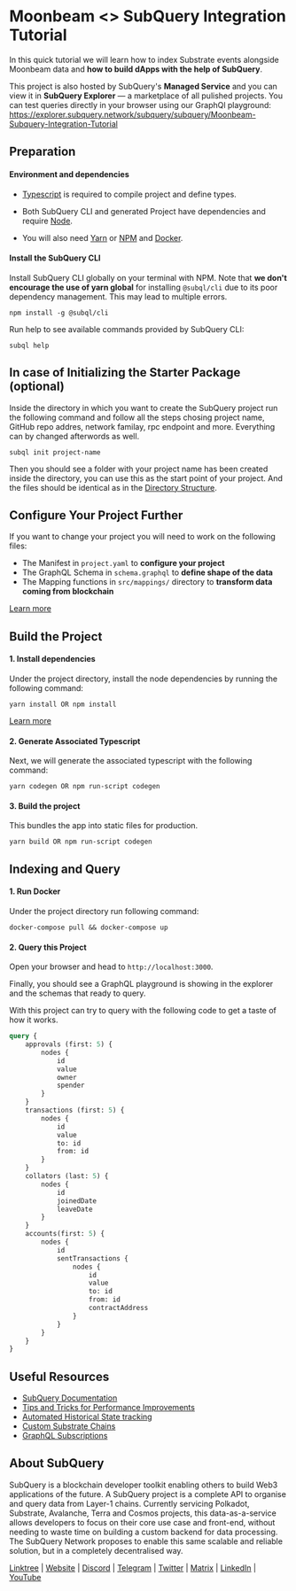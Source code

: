# Moonbeam <> SubQuery Integration Tutorial

In this quick tutorial we will learn how to index Substrate events alongside Moonbeam data and **how to build dApps with the help of SubQuery**. 

This project is also hosted by SubQuery's **Managed Service** and you can view it in **SubQuery Explorer** — a marketplace of all pulished projects. You can test queries directly in your browser using our GraphQl playground: 
https://explorer.subquery.network/subquery/subquery/Moonbeam-Subquery-Integration-Tutorial

## Preparation

#### Environment and dependencies 

- [Typescript](https://www.typescriptlang.org/) is required to compile project and define types.

- Both SubQuery CLI and generated Project have dependencies and require [Node](https://nodejs.org/en/).

- You will also need [Yarn](https://classic.yarnpkg.com/lang/en/docs/install ) or [NPM](https://docs.npmjs.com/downloading-and-installing-node-js-and-npm) and [Docker](https://docs.docker.com/engine/install/). 

#### Install the SubQuery CLI

Install SubQuery CLI globally on your terminal with NPM. Note that **we don't encourage the use of yarn global** for installing `@subql/cli` due to its poor dependency management. This may lead to multiple errors. 

```
npm install -g @subql/cli
```

Run help to see available commands provided by SubQuery CLI:

```
subql help
```

## In case of Initializing the Starter Package (optional)

Inside the directory in which you want to create the SubQuery project run the following command and follow all the steps chosing project name, GitHub repo addres, network familay, rpc endpoint and more. Everything can by changed afterwords as well. 

```
subql init project-name
```

Then you should see a folder with your project name has been created inside the directory, you can use this as the start point of your project. And the files should be identical as in the [Directory Structure](https://academy.subquery.network/build/introduction.html#directory-structure).

## Configure Your Project Further

If you want to change your project you will need to work on the following files:

- The Manifest in `project.yaml` to **configure your project**
- The GraphQL Schema in `schema.graphql` to **define shape of the data**
- The Mapping functions in `src/mappings/` directory to **transform data coming from blockchain**

[Learn more](https://academy.subquery.network/build/introduction.html)

## Build the Project 

#### 1. Install dependencies

Under the project directory, install the node dependencies by running the following command:

```
yarn install OR npm install
```

[Learn more](https://academy.subquery.network/build/install.html#)

#### 2. Generate Associated Typescript

Next, we will generate the associated typescript with the following command:

```
yarn codegen OR npm run-script codegen
```
#### 3. Build the project 

This bundles the app into static files for production.


```
yarn build OR npm run-script codegen
```

## Indexing and Query

#### 1. Run Docker

Under the project directory run following command:

```
docker-compose pull && docker-compose up
```

#### 2. Query this Project

Open your browser and head to `http://localhost:3000`.

Finally, you should see a GraphQL playground is showing in the explorer and the schemas that ready to query.

With this project can try to query with the following code to get a taste of how it works.

```graphql
query {
    approvals (first: 5) {
        nodes {
            id
            value
            owner
            spender
        }
    }
    transactions (first: 5) {
        nodes {
            id
            value
            to: id
            from: id
        }
    }
    collators (last: 5) {
        nodes {
            id
            joinedDate
            leaveDate
        }
    }
    accounts(first: 5) {
        nodes {
            id
            sentTransactions {
                nodes {
                    id
                    value
                    to: id
                    from: id
                    contractAddress       
                }
            }
        }
    }
}

```

##  Useful Resources

- [SubQuery Documentation](https://academy.subquery.network/)
- [Tips and Tricks for Performance Improvements](https://academy.subquery.network/faqs/faqs.html#how-can-i-optimise-my-project-to-speed-it-up)
- [Automated Historical State tracking](https://academy.subquery.network/th/run_publish/historical.html)
- [Custom Substrate Chains](https://university.subquery.network/build/manifest.html#custom-substrate-chains)
- [GraphQL Subscriptions](https://academy.subquery.network/run_publish/subscription.html)


##  About SubQuery

SubQuery is a blockchain developer toolkit enabling others to build Web3 applications of the future. A SubQuery project is a complete API to organise and query data from Layer-1 chains. Currently servicing Polkadot, Substrate, Avalanche, Terra and Cosmos projects, this data-as-a-service allows developers to focus on their core use case and front-end, without needing to waste time on building a custom backend for data processing. The SubQuery Network proposes to enable this same scalable and reliable solution, but in a completely decentralised way.

[Linktree](https://linktr.ee/subquerynetwork) | [Website](https://subquery.network/) | [Discord](https://discord.com/invite/subquery) | [Telegram](https://t.me/subquerynetwork) | [Twitter](https://twitter.com/SubQueryNetwork) | [Matrix](https://matrix.to/#/#subquery:matrix.org) | [LinkedIn](https://www.linkedin.com/company/subquery/) | [YouTube](https://www.youtube.com/channel/UCi1a6NUUjegcLHDFLr7CqLw)